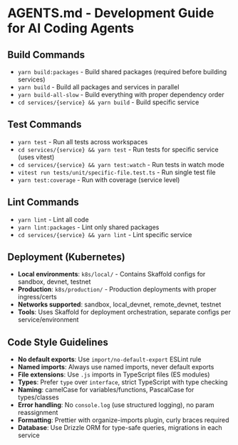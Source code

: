 # AGENTS.md - Development Guide for AI Coding Agents

## Build Commands

- `yarn build:packages` - Build shared packages (required before building services)
- `yarn build` - Build all packages and services in parallel
- `yarn build-all-slow` - Build everything with proper dependency order
- `cd services/{service} && yarn build` - Build specific service

## Test Commands

- `yarn test` - Run all tests across workspaces
- `cd services/{service} && yarn test` - Run tests for specific service (uses vitest)
- `cd services/{service} && yarn test:watch` - Run tests in watch mode
- `vitest run tests/unit/specific-file.test.ts` - Run single test file
- `yarn test:coverage` - Run with coverage (service level)

## Lint Commands

- `yarn lint` - Lint all code
- `yarn lint:packages` - Lint only shared packages
- `cd services/{service} && yarn lint` - Lint specific service

## Deployment (Kubernetes)

- **Local environments**: `k8s/local/` - Contains Skaffold configs for sandbox, devnet, testnet
- **Production**: `k8s/production/` - Production deployments with proper ingress/certs
- **Networks supported**: sandbox, local_devnet, remote_devnet, testnet
- **Tools**: Uses Skaffold for deployment orchestration, separate configs per service/environment

## Code Style Guidelines

- **No default exports**: Use `import/no-default-export` ESLint rule
- **Named imports**: Always use named imports, never default exports
- **File extensions**: Use `.js` imports in TypeScript files (ES modules)
- **Types**: Prefer `type` over `interface`, strict TypeScript with type checking
- **Naming**: camelCase for variables/functions, PascalCase for types/classes
- **Error handling**: No `console.log` (use structured logging), no param reassignment
- **Formatting**: Prettier with organize-imports plugin, curly braces required
- **Database**: Use Drizzle ORM for type-safe queries, migrations in each service
